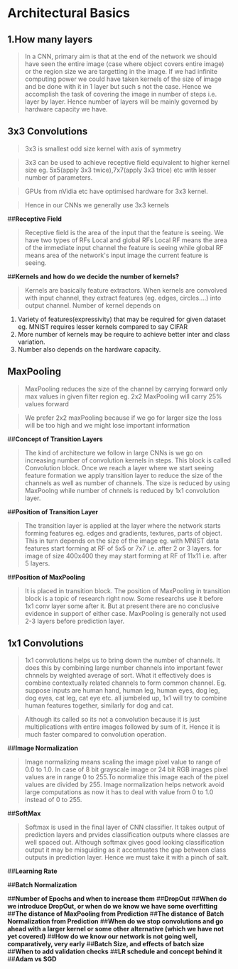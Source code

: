 # Architectural Basics

## **1.How many layers**
           
>In a CNN, primary aim is that at the end of the network we should have seen the entire image (case where object covers entire image) or the region size we are targetting in the image. If we had infinite computing power we could have taken kernels of the size of image and be done with it in 1 layer but such s not the case. Hence we accomplish the task of covering the image in number of steps i.e. layer by layer. Hence number of layers will be mainly governed by hardware capacity we have.
           
## **3x3 Convolutions**

>3x3 is smallest odd size kernel with axis of symmetry

>3x3 can be used to achieve receptive field equivalent to higher kernel size eg. 5x5(apply 3x3 twice),7x7(apply 3x3 trice) etc with lesser number of parameters.

>GPUs from nVidia etc have optimised hardware for 3x3 kernel.

>Hence in our CNNs we generally use 3x3 kernels

##**Receptive Field**

>Receptive field is the area of the input that the feature is seeing. We have two types of RFs Local and global RFs
>Local RF means the area of the immediate input channel the feature is seeing while global RF means area of the network's input image the current feature is seeing.

##**Kernels and how do we decide the number of kernels?**

> Kernels are basically feature extractors. When kernels are convolved with input channel, they extract features (eg. edges, circles....) into output channel. 
> Number of kernel depends on
1. Variety of features(expressivity) that may be required for given dataset eg. MNIST requires lesser kernels compared to say CIFAR
2. More number of kernels may be require to achieve better inter and class variation.
3. Number also depends on the hardware capacity.


## **MaxPooling**

>MaxPooling reduces the size of the channel by carrying forward only max values in given filter region eg. 2x2 MaxPooling will carry 25% values forward

>We prefer 2x2 maxPooling because if we go for larger size the loss will be too high and we might lose important information

##**Concept of Transition Layers**

> The kind of architecture we follow in large CNNs is we go on increasing number of convolution kernels in steps. This block is called Convolution block. Once we reach a layer where we start seeing feature formation we apply transition layer to reduce the size of the channels as well as number of channels. The size is reduced by using MaxPoolng while number of chnnels is reduced by 1x1 convolution layer.


##**Position of Transition Layer**

> The transition layer is applied at the layer where the network starts forming features eg. edges and gradients, textures, parts of object. This in turn depends on the size of the image eg. with MNIST data features start forming at RF of 5x5 or 7x7 i.e. after 2 or 3 layers. for image of size 400x400 they may start forming at RF of 11x11 i.e. after 5 layers.

##**Position of MaxPooling**

> It is placed in transition block. The position of MaxPooling in transition block is a topic of research right now. Some researchs use it before 1x1 conv layer some after it.  But at present there are no conclusive evidence in support of either case.
> MaxPooling is generally not used 2-3 layers before prediction layer.

## **1x1 Convolutions**

>1x1 convolutions helps us to bring down the number of channels. It does this by combining large number channels into important fewer chnnels by weighted average of sort. What it effectively does is combine contextually related channels to form common channel. Eg. suppose inputs are human hand, human leg, human eyes, dog leg, dog eyes, cat leg, cat eye etc. all jumbeled up, 1x1 will try to combine human features together, similarly for dog and cat.

>Although its called so its not a convolution because it is just multiplications with entire images followed by sum of it. Hence it is much faster compared to convolution operation. 

##**Image Normalization**

> Image normalizing means scaling the image pixel value to range of 0.0 to 1.0. In case of 8 bit grayscale image or 24 bit RGB images pixel values are in range 0 to 255.To normalize this image each of the pixel values are divided by 255. Image normalization helps network avoid large computations as now it has to deal with value from 0 to 1.0  instead of 0 to 255.

##**SoftMax**

> Softmax is used in the final layer of CNN classifier. It takes output of prediction layers and prvides classification outputs where classes are well spaced out. Although softmax gives good looking classification output it may be misguiding as it accentuates the gap between class outputs in prediction layer. Hence we must take it with a pinch of salt.

##**Learning Rate**


##**Batch Normalization**


##**Number of Epochs and when to increase them**
##**DropOut**
##**When do we introduce DropOut, or when do we know we have some overfitting**
##**The distance of MaxPooling from Prediction**
##**The distance of Batch Normalization from Prediction**
##**When do we stop convolutions and go ahead with a larger kernel or some other alternative (which we have not yet covered)**
##**How do we know our network is not going well, comparatively, very early**
##**Batch Size, and effects of batch size**
##**When to add validation checks**
##**LR schedule and concept behind it**
##**Adam vs SGD**
